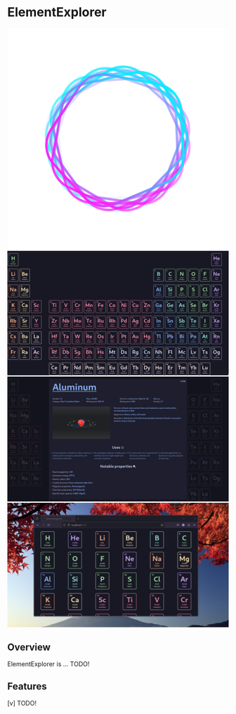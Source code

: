 # ElementExplorer

![Logo](./public/heroimage.svg)
![Periodic Table](./public/screenshot-full.png)
![Element Modal](./public/screenshot-modal.png)
![Window Mode](./public/screenshot-window.png)

## Overview
ElementExplorer is ... TODO!

## Features 
[v] TODO!
